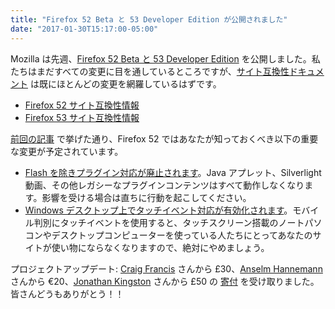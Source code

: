 ```yaml
---
title: "Firefox 52 Beta と 53 Developer Edition が公開されました"
date: "2017-01-30T15:17:00-05:00"
---
```

Mozilla は先週、[Firefox 52 Beta と 53 Developer Edition](https://www.mozilla.org/firefox/channel/) を公開しました。私たちはまだすべての変更に目を通しているところですが、[サイト互換性ドキュメント](https://www.fxsitecompat.dev/ja/docs/) は既にほとんどの変更を網羅しているはずです。

* [Firefox 52 サイト互換性情報](https://www.fxsitecompat.dev/ja/releases/52/)
* [Firefox 53 サイト互換性情報](https://www.fxsitecompat.dev/ja/releases/53/)

[前回の記事](https://www.fxsitecompat.dev/ja/blog/2016/firefox-51-beta-and-52-developer-edition-come-with-some-important-changes/) で挙げた通り、Firefox 52 ではあなたが知っておくべき以下の重要な変更が予定されています。

* [Flash を除きプラグイン対応が廃止されます](https://www.fxsitecompat.dev/ja/docs/2016/plug-in-support-has-been-dropped-other-than-flash/)。Java アプレット、Silverlight 動画、その他レガシーなプラグインコンテンツはすべて動作しなくなります。影響を受ける場合は直ちに行動を起こしてください。
* [Windows デスクトップ上でタッチイベント対応が有効化されます](https://www.fxsitecompat.dev/ja/docs/2016/touch-event-support-has-been-re-enabled-on-windows-desktop/)。モバイル判別にタッチイベントを使用すると、タッチスクリーン搭載のノートパソコンやデスクトップコンピューターを使っている人たちにとってあなたのサイトが使い物にならなくなりますので、絶対にやめましょう。

プロジェクトアップデート: [Craig Francis](https://twitter.com/craigfrancis) さんから £30、[Anselm Hannemann](https://twitter.com/helloanselm) さんから €20、[Jonathan Kingston](https://twitter.com/KingstonTime) さんから £50 の [寄付](https://www.fxsitecompat.dev/ja/contribute/#%E5%AF%84%E4%BB%98) を受け取りました。皆さんどうもありがとう！！
